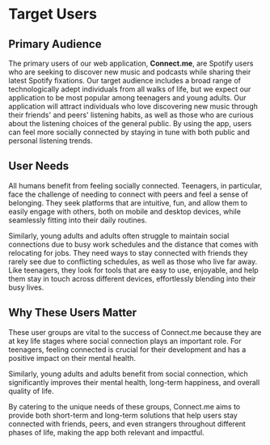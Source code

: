 # Target Users

## Primary Audience
The primary users of our web application, **Connect.me**, are Spotify users who are seeking to discover new music and podcasts while sharing their latest Spotify fixations. Our target audience includes a broad range of technologically adept individuals from all walks of life, but we expect our application to be most popular among teenagers and young adults. Our application will attract individuals who love discovering new music through their friends' and peers' listening habits, as well as those who are curious about the listening choices of the general public. By using the app, users can feel more socially connected by staying in tune with both public and personal listening trends.

## User Needs
<!-- NEED TO CHECK PROBLEM.MD FOR BETTER RELEVANCE -->
All humans benefit from feeling socially connected. Teenagers, in particular, face the challenge of needing to connect with peers and feel a sense of belonging. They seek platforms that are intuitive, fun, and allow them to easily engage with others, both on mobile and desktop devices, while seamlessly fitting into their daily routines.

Similarly, young adults and adults often struggle to maintain social connections due to busy work schedules and the distance that comes with relocating for jobs. They need ways to stay connected with friends they rarely see due to conflicting schedules, as well as those who live far away. Like teenagers, they look for tools that are easy to use, enjoyable, and help them stay in touch across different devices, effortlessly blending into their busy lives.

## Why These Users Matter
These user groups are vital to the success of Connect.me because they are at key life stages where social connection plays an important role. For teenagers, feeling connected is crucial for their development and has a positive impact on their mental health.

Similarly, young adults and adults benefit from social connection, which significantly improves their mental health, long-term happiness, and overall quality of life.

By catering to the unique needs of these groups, Connect.me aims to provide both short-term and long-term solutions that help users stay connected with friends, peers, and even strangers throughout different phases of life, making the app both relevant and impactful.

